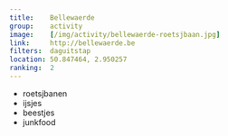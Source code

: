 ```yaml
---
title:    Bellewaerde
group:    activity
image:    [/img/activity/bellewaerde-roetsjbaan.jpg]
link:     http://bellewaerde.be
filters:  daguitstap
location: 50.847464, 2.950257
ranking:  2
---
```


- roetsjbanen
- ijsjes
- beestjes
- junkfood